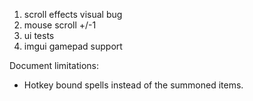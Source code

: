 1. scroll effects visual bug
1. mouse scroll +/-1
1. ui tests
1. imgui gamepad support

Document limitations:
* Hotkey bound spells instead of the summoned items.
